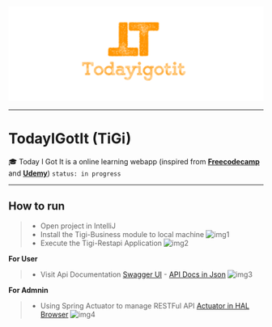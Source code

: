 ![Logo](documents/logo2.png)


---


#  TodayIGotIt (TiGi)
:mortar_board: Today I Got It is a online learning webapp (inspired from [**Freecodecamp**](https://github.com/freeCodeCamp/freeCodeCamp) and [**Udemy**](https://www.udemy.com/))
```status: in progress```


---

## How to run

> - Open project in IntelliJ
> - Install the Tigi-Business module to local machine
> ![img1](documents/images/img1.png)
> - Execute the Tigi-Restapi Application
> ![img2](documents/images/img2.png)

**For User**
> - Visit Api Documentation [Swagger UI](http://localhost:8080/TigiProject/swagger-ui.html#/) - [API Docs in Json](http://localhost:8080/TigiProject/v2/api-docs)
> ![img3](documents/images/img3.png)

**For Admnin**
> - Using Spring Actuator to manage RESTFul API [Actuator in HAL Browser](http://localhost:8080/TigiProject/browser/index.html#/TigiProject/actuator)
> ![img4](documents/images/img4.png)








